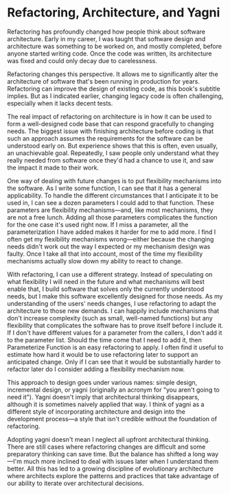 # Refactoring, Architecture, and Yagni

Refactoring has profoundly changed how people think about software architecture. Early in my career, I was taught that software design and architecture was something to be worked on, and mostly completed, before anyone started writing code. Once the code was written, its architecture was fixed and could only decay due to carelessness.

Refactoring changes this perspective. It allows me to significantly alter the architecture of software that's been running in production for years. Refactoring can improve the design of existing code, as this book's subtitle implies. But as I indicated earlier, changing legacy code is often challenging, especially when it lacks decent tests.

The real impact of refactoring on architecture is in how it can be used to form a well-designed code base that can respond gracefully to changing needs. The biggest issue with finishing architecture before coding is that such an approach assumes the requirements for the software can be understood early on. But experience shows that this is often, even usually, an unachievable goal. Repeatedly, I saw people only understand what they really needed from software once they'd had a chance to use it, and saw the impact it made to their work.

One way of dealing with future changes is to put flexibility mechanisms into the software. As I write some function, I can see that it has a general applicability. To handle the different circumstances that I anticipate it to be used in, I can see a dozen parameters I could add to that function. These parameters are flexibility mechanisms—and, like most mechanisms, they are not a free lunch. Adding all those parameters complicates the function for the one case it's used right now. If I miss a parameter, all the parameterization I have added makes it harder for me to add more. I find I often get my flexibility mechanisms wrong—either because the changing needs didn't work out the way I expected or my mechanism design was faulty. Once I take all that into account, most of the time my flexibility mechanisms actually slow down my ability to react to change.

With refactoring, I can use a different strategy. Instead of speculating on what flexibility I will need in the future and what mechanisms will best enable that, I build software that solves only the currently understood needs, but I make this software excellently designed for those needs. As my understanding of the users' needs changes, I use refactoring to adapt the architecture to those new demands. I can happily include mechanisms that don't increase complexity (such as small, well-named functions) but any flexibility that complicates the software has to prove itself before I include it. If I don't have different values for a parameter from the callers, I don't add it to the parameter list. Should the time come that I need to add it, then Parameterize Function is an easy refactoring to apply. I often find it useful to estimate how hard it would be to use refactoring later to support an anticipated change. Only if I can see that it would be substantially harder to refactor later do I consider adding a flexibility mechanism now.

This approach to design goes under various names: simple design, incremental design, or yagni (originally an acronym for "you aren't going to need it"). Yagni doesn't imply that architectural thinking disappears, although it is sometimes naively applied that way. I think of yagni as a different style of incorporating architecture and design into the development process—a style that isn't credible without the foundation of refactoring.

Adopting yagni doesn't mean I neglect all upfront architectural thinking. There are still cases where refactoring changes are difficult and some preparatory thinking can save time. But the balance has shifted a long way—I'm much more inclined to deal with issues later when I understand them better. All this has led to a growing discipline of evolutionary architecture where architects explore the patterns and practices that take advantage of our ability to iterate over architectural decisions.
